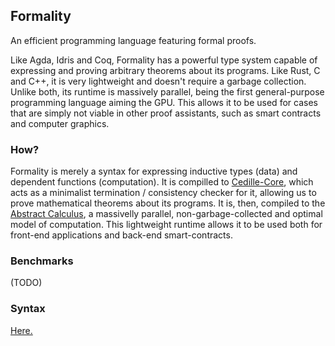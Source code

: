 ## Formality

An efficient programming language featuring formal proofs.

Like Agda, Idris and Coq, Formality has a powerful type system capable of expressing and proving arbitrary theorems about its programs. Like Rust, C and C++, it is very lightweight and doesn't require a garbage collection. Unlike both, its runtime is massively parallel, being the first general-purpose programming language aiming the GPU. This allows it to be used for cases that are simply not viable in other proof assistants, such as smart contracts and computer graphics.

### How?

Formality is merely a syntax for expressing inductive types (data) and dependent functions (computation). It is compilled to [Cedille-Core](https://github.com/maiavictor/cedille-core), which acts as a minimalist termination / consistency checker for it, allowing us to prove mathematical theorems about its programs. It is, then, compiled to the [Abstract Calculus](https://github.com/maiavictor/abstract-calculus), a massivelly parallel, non-garbage-collected and optimal model of computation. This lightweight runtime allows it to be used both for front-end applications and back-end smart-contracts. 

### Benchmarks

(TODO)

### Syntax

[Here.](https://gist.github.com/MaiaVictor/b9fcf40f5b21a8cf399e48978bd167d1)
